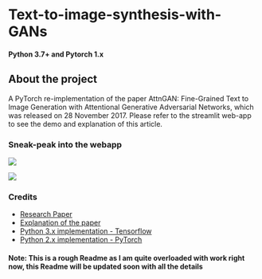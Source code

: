 # Text-to-image-synthesis-with-GANs

#### Python 3.7+ and Pytorch 1.x

## About the project
A PyTorch re-implementation of the paper AttnGAN: Fine-Grained Text to Image Generation with Attentional Generative Adversarial Networks, which was released on 28 November 2017. Please refer to the streamlit web-app to see the demo and explanation of this article.

### Sneak-peak into the webapp

![](https://github.com/Gladiator07/Text-to-image-synthesis-with-AttnGAN/blob/main/img/home.png)

![](https://github.com/Gladiator07/Text-to-image-synthesis-with-AttnGAN/blob/main/img/demo-1.png)


### Credits
- [Research Paper](https://arxiv.org/abs/1711.104850)
- [Explanation of the paper](https://www.youtube.com/watch?v=Epvh4EvznUA)
- [Python 3.x implementation - Tensorflow](https://github.com/taki0112/AttnGAN-Tensorflow)
- [Python 2.x implementation - PyTorch](https://github.com/taoxugit/AttnGAN)


#### Note: This is a rough Readme as I am quite overloaded with work right now, this Readme will be updated soon with all the details 
